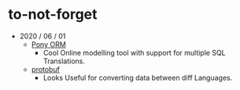 # to-not-forget

- 2020 / 06 / 01 
  - [Pony ORM](https://ponyorm.org/) 
    - Cool Online modelling tool with support for multiple SQL Translations.
  - [protobuf](https://github.com/protocolbuffers/protobuf)
    - Looks Useful for converting data between diff Languages.

